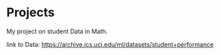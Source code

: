 # Projects
My project on student Data in Math.

link to Data: https://archive.ics.uci.edu/ml/datasets/student+performance

